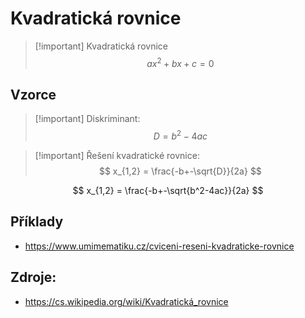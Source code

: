 # Kvadratická rovnice
> [!important] Kvadratická rovnice
$$
ax^2+bx +c = 0
$$

## Vzorce

> [!important] Diskriminant:
$$
D = b^2-4ac
$$

> [!important] Řešení kvadratické rovnice:
$$
x_{1,2} = \frac{-b+-\sqrt{D}}{2a}
$$

$$
x_{1,2} = \frac{-b+-\sqrt{b^2-4ac}}{2a}
$$
## Příklady
- https://www.umimematiku.cz/cviceni-reseni-kvadraticke-rovnice

## Zdroje:
- https://cs.wikipedia.org/wiki/Kvadratická_rovnice